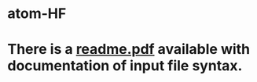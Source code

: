 # atom-HF

# There is a [readme.pdf](/main/readme.pdf) available with documentation of input file syntax. 

